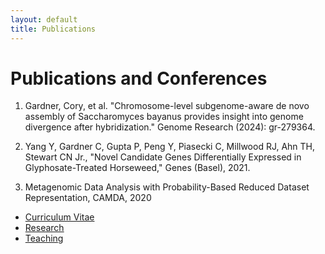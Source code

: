```yaml
---
layout: default
title: Publications
---
```


# Publications and Conferences

1. Gardner, Cory, et al. "Chromosome-level subgenome-aware de novo assembly of Saccharomyces bayanus provides insight into genome divergence after hybridization." Genome Research (2024): gr-279364.

2. Yang Y, Gardner C, Gupta P, Peng Y, Piasecki C, Millwood RJ, Ahn TH, Stewart CN Jr., "Novel Candidate Genes Differentially Expressed in Glyphosate-Treated Horseweed," Genes (Basel), 2021.

3. Metagenomic Data Analysis with Probability-Based Reduced Dataset Representation, CAMDA, 2020

- [Curriculum Vitae](cv.html)
- [Research](research.html)
- [Teaching](teaching.html)

